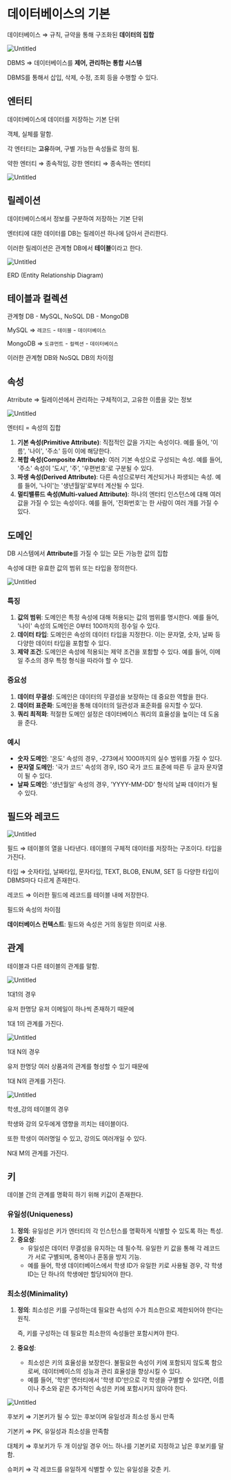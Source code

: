 # 데이터베이스의 기본

데이터베이스 ⇒ 규칙, 규약을 통해 구조화된 **데이터의 집합** 

![Untitled]([https://prod-files-secure.s3.us-west-2.amazonaws.com/c4060ba2-71b8-446b-b74e-4de25b3dddad/c07328b5-2aac-479c-9873-8a8a506f8b1a/Untitled.png](https://github.com/k-kmw/CS_study/assets/81351526/761c3330-0dd1-49a8-8285-99ebd2e7787b))

DBMS ⇒ 데이터베이스를 **제어, 관리하는 통합 시스템**

DBMS를 통해서 삽입, 삭제, 수정, 조회 등을 수행할 수 있다.

## 엔터티

데이터베이스에 데이터를 저장하는 기본 단위

객체, 실체를 말함.

각 엔터티는 **고유**하며, 구별 가능한 속성들로 정의 됨.

약한 엔터티 ⇒ 종속적임,    강한 엔터티 ⇒ 종속하는 엔터티

![Untitled]([https://prod-files-secure.s3.us-west-2.amazonaws.com/c4060ba2-71b8-446b-b74e-4de25b3dddad/9e309e53-2b92-44f1-9b34-ad657bc94527/Untitled.png](https://github.com/k-kmw/CS_study/assets/81351526/b9d26766-ae29-4bab-b48c-81345a2861ae))

## 릴레이션

데이터베이스에서 정보를 구분하여 저장하는 기본 단위

엔터티에 대한 데이터를 DB는 릴레이션 하나에 담아서 관리한다.

이러한 릴레이션은 관계형 DB에서 **테이블**이라고 한다.

![Untitled]([https://prod-files-secure.s3.us-west-2.amazonaws.com/c4060ba2-71b8-446b-b74e-4de25b3dddad/5bcd35b2-2b30-4832-b6e3-307c94b10c42/Untitled.png](https://github.com/k-kmw/CS_study/assets/81351526/65f4422a-a7bc-4e64-b333-86008724fecf))

ERD (Entity Relationship Diagram)

## 테이블과 컬렉션

관계형 DB - MySQL, NoSQL DB - MongoDB

MySQL ⇒ `레코드` - `테이블` - `데이터베이스`

MongoDB ⇒ `도큐먼트` - `컬렉션` - `데이터베이스`

이러한 관계형 DB와 NoSQL DB의 차이점

## 속성

Atrribute ⇒ 릴레이션에서 관리하는 구체적이고, 고유한 이름을 갖는 정보

![Untitled]([https://prod-files-secure.s3.us-west-2.amazonaws.com/c4060ba2-71b8-446b-b74e-4de25b3dddad/53c65d84-931f-4835-ba5e-37624df133f1/Untitled.png](https://github.com/k-kmw/CS_study/assets/81351526/391e0baa-1f8d-4b57-acf2-77992826ab1d))

엔터티 = 속성의 집합

1. **기본 속성(Primitive Attribute)**: 직접적인 값을 가지는 속성이다. 예를 들어, '이름', '나이', '주소' 등이 이에 해당한다.
2. **복합 속성(Composite Attribute)**: 여러 기본 속성으로 구성되는 속성. 예를 들어, '주소' 속성이 '도시', '주', '우편번호'로 구분될 수 있다.
3. **파생 속성(Derived Attribute)**: 다른 속성으로부터 계산되거나 파생되는 속성. 예를 들어, '나이'는 '생년월일'로부터 계산될 수 있다.
4. **멀티밸류드 속성(Multi-valued Attribute)**: 하나의 엔터티 인스턴스에 대해 여러 값을 가질 수 있는 속성이다. 예를 들어, '전화번호'는 한 사람이 여러 개를 가질 수 있다.

## 도메인

DB 시스템에서 **Attribute**를 가질 수 있는 모든 가능한 값의 집합

속성에 대한 유효한 값의 범위 또는 타입을 정의한다.

![Untitled]([https://prod-files-secure.s3.us-west-2.amazonaws.com/c4060ba2-71b8-446b-b74e-4de25b3dddad/edc6ec72-bef4-486d-af62-70e1f5e471ed/Untitled.png](https://github.com/k-kmw/CS_study/assets/81351526/245d8695-1bf3-4266-b4de-8cafb87cdd0f))

### 특징

1. **값의 범위**: 도메인은 특정 속성에 대해 허용되는 값의 범위를 명시한다. 예를 들어, '나이' 속성의 도메인은 0부터 100까지의 정수일 수 있다.
2. **데이터 타입**: 도메인은 속성의 데이터 타입을 지정한다. 이는 문자열, 숫자, 날짜 등 다양한 데이터 타입을 포함할 수 있다.
3. **제약 조건**: 도메인은 속성에 적용되는 제약 조건을 포함할 수 있다. 예를 들어, 이메일 주소의 경우 특정 형식을 따라야 할 수 있다.

### 중요성

1. **데이터 무결성**: 도메인은 데이터의 무결성을 보장하는 데 중요한 역할을 한다.
2. **데이터 표준화**: 도메인을 통해 데이터의 일관성과 표준화를 유지할 수 있다.
3. **쿼리 최적화**: 적절한 도메인 설정은 데이터베이스 쿼리의 효율성을 높이는 데 도움을 준다.

### 예시

- **숫자 도메인**: '온도' 속성의 경우, -273에서 1000까지의 실수 범위를 가질 수 있다.
- **문자열 도메인**: '국가 코드' 속성의 경우, ISO 국가 코드 표준에 따른 두 글자 문자열이 될 수 있다.
- **날짜 도메인**: '생년월일' 속성의 경우, 'YYYY-MM-DD' 형식의 날짜 데이터가 될 수 있다.

## 필드와 레코드

![Untitled]([https://prod-files-secure.s3.us-west-2.amazonaws.com/c4060ba2-71b8-446b-b74e-4de25b3dddad/c670e945-670a-4e40-b8a2-02de888513d3/Untitled.png](https://github.com/k-kmw/CS_study/assets/81351526/1b02f780-6de5-42c3-91cb-f193957df4c5))

필드 ⇒ 테이블의 열을 나타낸다. 테이블의 구체적 데이터를 저장하는 구조이다. 타입을 가진다. 

타입 ⇒ 숫자타입, 날짜타입, 문자타입, TEXT, BLOB, ENUM, SET 등 다양한 타입이 DBMS마다 다르게 존재한다.

레코드 ⇒ 이러한 필드에 레코드를 테이블 내에 저장한다.

필드와 속성의 차이점

**데이터베이스 컨텍스트**: 필드와 속성은 거의 동일한 의미로 사용.

## 관계

테이블과 다른 테이블의 관계를 말함.

![Untitled]([https://prod-files-secure.s3.us-west-2.amazonaws.com/c4060ba2-71b8-446b-b74e-4de25b3dddad/46c0088f-c037-4f06-991a-9631084d9937/Untitled.png](https://github.com/k-kmw/CS_study/assets/81351526/5c9903f3-333c-4e7c-9ec8-ce3754e54399))

1대1의 경우 

유저 한명당 유저 이메일이 하나씩 존재하기 때문에

1대 1의 관계를 가진다.

![Untitled]([https://prod-files-secure.s3.us-west-2.amazonaws.com/c4060ba2-71b8-446b-b74e-4de25b3dddad/aebe302e-6a4e-4817-bdfe-584e27da1a02/Untitled.png](https://github.com/k-kmw/CS_study/assets/81351526/5902bdb4-79ff-490d-90b0-4d700413b06e))

1대 N의 경우

유저 한명당 여러 상품과의 관계를 형성할 수 있기 때문에

1대 N의 관계를 가진다.

![Untitled]([https://prod-files-secure.s3.us-west-2.amazonaws.com/c4060ba2-71b8-446b-b74e-4de25b3dddad/1d3cd06a-f3a2-4f1a-971d-604fd5729d74/Untitled.png](https://github.com/k-kmw/CS_study/assets/81351526/e56739d6-f09d-49ae-9e52-74feddb3bf03))

학생_강의 테이블의 경우

학생와 강의 모두에게 영향을 끼치는 테이블이다.

또한 학생이 여러명일 수 있고, 강의도 여러개일 수 있다.

N대 M의 관계를 가진다.

## 키

데이블 간의 관계를 명확히 하기 위해 키값이 존재한다.

### **유일성(Uniqueness)**

1. **정의**: 유일성은 키가 엔터티의 각 인스턴스를 명확하게 식별할 수 있도록 하는 특성.
2. **중요성**:
    - 유일성은 데이터 무결성을 유지하는 데 필수적. 유일한 키 값을 통해 각 레코드가 서로 구별되며, 중복이나 혼동을 방지 기능.
    - 예를 들어, 학생 데이터베이스에서 학생 ID가 유일한 키로 사용될 경우, 각 학생 ID는 단 하나의 학생에만 할당되어야 한다.

### **최소성(Minimality)**

1. **정의**: 최소성은 키를 구성하는데 필요한 속성의 수가 최소한으로 제한되어야 한다는 원칙.
    
    즉, 키를 구성하는 데 필요한 최소한의 속성들만 포함시켜야 한다.
    
2. **중요성**:
    - 최소성은 키의 효율성을 보장한다. 불필요한 속성이 키에 포함되지 않도록 함으로써, 데이터베이스의 성능과 관리 효율성을 향상시킬 수 있다.
    - 예를 들어, '학생' 엔터티에서 '학생 ID'만으로 각 학생을 구별할 수 있다면, 이름이나 주소와 같은 추가적인 속성은 키에 포함시키지 않아야 한다.

![Untitled]([https://prod-files-secure.s3.us-west-2.amazonaws.com/c4060ba2-71b8-446b-b74e-4de25b3dddad/0c2911a0-0d60-4bf9-b34b-e990823c9566/Untitled.png](https://github.com/k-kmw/CS_study/assets/81351526/dc58b6ad-33d5-4847-8fc5-5d14a4c76c4a))

후보키 ⇒ 기본키가 될 수 있는 후보이며 유일성과 최소성 동시 만족

기본키 ⇒ PK, 유일성과 최소성을 만족함

대체키 ⇒ 후보키가 두 개 이상일 경우 어느 하나를 기본키로 지정하고 남은 후보키를 말함.

슈퍼키 ⇒ 각 레코드를 유일하게 식별할 수 있는 유일성을 갖춘 키.
